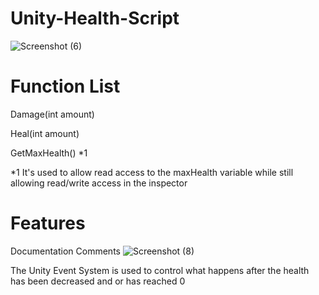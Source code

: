 # Unity-Health-Script
![Screenshot (6)](https://github.com/user-attachments/assets/463c7be7-be2e-4bc5-90b7-572524c48325)

# Function List
Damage(int amount)

Heal(int amount)

GetMaxHealth() *1

*1 It's used to allow read access to the maxHealth variable while still allowing read/write access in the inspector

# Features
Documentation Comments
![Screenshot (8)](https://github.com/user-attachments/assets/10d53d93-a514-445c-bc55-5a2ae5af9dca)

The Unity Event System is used to control what happens after the health has been decreased and or has reached 0
